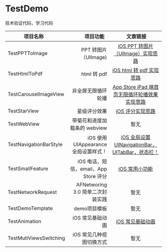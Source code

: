 # TestDemo
技术验证代码，学习代码

| 项目名称               | 项目功能             |  文章链接             |
| --------- | -----: | :----: |
| TestPPTToImage | PPT 转图片（UIImage) | [iOS PPT 转图片（UIImage）实现思路](http://www.jianshu.com/p/86474af2f4c1) |
| TestHtmlToPdf | html 转 pdf | [iOS html 转 pdf 实现思路](http://www.jianshu.com/p/2775404d011f) |
| TestCarouselImageView | 非全屏无限循环轮播 | [App Store iPad 端首页无限循环轮播效果实现思路](http://www.jianshu.com/p/66f82c8f9a4b) |
| TestStarView | 星级评分效果 | [iOS 评分实现思路](http://www.jianshu.com/p/3dcde01301e0) |
| TestWebView | 带菊花和进度加载条的 webview | 暂无 |
| TestNavigationBarStyle | iOS 使用 UIAppearance全局设置样式！ | [iOS 全局设置UINavigationBar，UITabBar，状态栏！](http://www.jianshu.com/p/80ffff5b52d1) |
| TestSmallFeature | iOS 电话，短信，email，App Store 评分 | [iOS 常用小功能](http://www.jianshu.com/p/edf4e0747196) |
| TestNetworkRequest | AFNetworing 3.0 简单二次封装实践 | 暂无 |
| TestDemoTemplate | demo项目模板 | 暂无 |
| TestAnimation | iOS 常见基础动画 |[iOS 常见基础动画](http://www.jianshu.com/p/524b5c2c13bc) |
| TestMutiViewsSwitching | iOS 常见几种视图切换方式 |暂无 |





